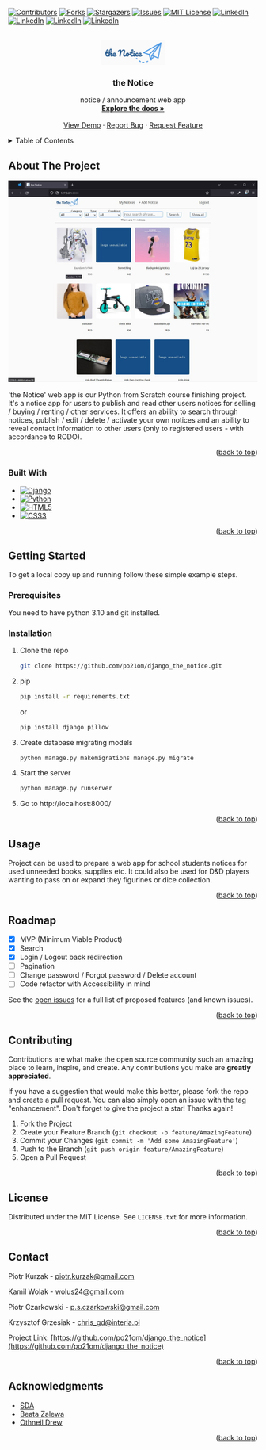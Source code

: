 <!-- Improved compatibility of back to top link: See: https://github.com/othneildrew/Best-README-Template/pull/73 -->
<a name="readme-top"></a>
<!--
*** Thanks for checking out the Best-README-Template. If you have a suggestion
*** that would make this better, please fork the repo and create a pull request
*** or simply open an issue with the tag "enhancement".
*** Don't forget to give the project a star!
*** Thanks again! Now go create something AMAZING! :D
-->



<!-- PROJECT SHIELDS -->
<!--
*** I'm using markdown "reference style" links for readability.
*** Reference links are enclosed in brackets [ ] instead of parentheses ( ).
*** See the bottom of this document for the declaration of the reference variables
*** for contributors-url, forks-url, etc. This is an optional, concise syntax you may use.
*** https://www.markdownguide.org/basic-syntax/#reference-style-links
-->
[![Contributors][contributors-shield]][contributors-url]
[![Forks][forks-shield]][forks-url]
[![Stargazers][stars-shield]][stars-url]
[![Issues][issues-shield]][issues-url]
[![MIT License][license-shield]][license-url]
[![LinkedIn][linkedin-shield1]][linkedin-url1]
[![LinkedIn][linkedin-shield2]][linkedin-url2]
[![LinkedIn][linkedin-shield3]][linkedin-url3]
[![LinkedIn][linkedin-shield4]][linkedin-url4]



<!-- PROJECT LOGO -->
<br />
<div align="center">
  <a href="https://github.com/po21om/django_the_notice">
    <img src="viewer/static/viewer/images/logo_125x50.png" alt="the Notice Logo" width="128" height="50">
  </a>

<h3 align="center">the Notice</h3>

  <p align="center">
    notice / announcement web app
    <br />
    <a href="https://github.com/po21om/django_the_notice"><strong>Explore the docs »</strong></a>
    <br />
    <br />
    <a href="https://github.com/po21om/django_the_notice">View Demo</a>
    ·
    <a href="https://github.com/po21om/django_the_notice/issues">Report Bug</a>
    ·
    <a href="https://github.com/po21om/django_the_notice/issues">Request Feature</a>
  </p>
</div>



<!-- TABLE OF CONTENTS -->
<details>
  <summary>Table of Contents</summary>
  <ol>
    <li>
      <a href="#about-the-project">About The Project</a>
      <ul>
        <li><a href="#built-with">Built With</a></li>
      </ul>
    </li>
    <li>
      <a href="#getting-started">Getting Started</a>
      <ul>
        <li><a href="#prerequisites">Prerequisites</a></li>
        <li><a href="#installation">Installation</a></li>
      </ul>
    </li>
    <li><a href="#usage">Usage</a></li>
    <li><a href="#roadmap">Roadmap</a></li>
    <li><a href="#contributing">Contributing</a></li>
    <li><a href="#license">License</a></li>
    <li><a href="#contact">Contact</a></li>
    <li><a href="#acknowledgments">Acknowledgments</a></li>
  </ol>
</details>



<!-- ABOUT THE PROJECT -->
## About The Project

[![Product Name Screen Shot][product-screenshot]](https://example.com)

'the Notice' web app is our Python from Scratch course finishing project. It's a notice app for users to publish and 
read other users notices for selling / buying / renting / other services. It offers an ability to search through 
notices, publish / edit / delete / activate your own notices and an ability to reveal contact information 
to other users (only to registered users - with accordance to RODO).

<p align="right">(<a href="#readme-top">back to top</a>)</p>



### Built With

* [![Django][Django]][Django-url]
* [![Python][Python]][Python-url]
* [![HTML5][HTML5]][HTML5-url]
* [![CSS3][CSS3]][CSS3-url]


<p align="right">(<a href="#readme-top">back to top</a>)</p>



<!-- GETTING STARTED -->
## Getting Started

To get a local copy up and running follow these simple example steps.

### Prerequisites

You need to have python 3.10 and git installed.

### Installation

1. Clone the repo
   ```sh
   git clone https://github.com/po21om/django_the_notice.git
   ```
2. pip
   ```sh
   pip install -r requirements.txt
   ```
   or
   ```sh
   pip install django pillow
   ```
3. Create database migrating models
   ```sh
   python manage.py makemigrations manage.py migrate
   ```
4. Start the server
   ```sh
   python manage.py runserver
   ```
5. Go to http://localhost:8000/

<p align="right">(<a href="#readme-top">back to top</a>)</p>



<!-- USAGE EXAMPLES -->
## Usage

Project can be used to prepare a web app for school students notices for used unneeded books, supplies etc.
It could also be used for D&D players wanting to pass on or expand they figurines or dice collection.

<p align="right">(<a href="#readme-top">back to top</a>)</p>



<!-- ROADMAP -->
## Roadmap

- [x] MVP (Minimum Viable Product)
- [x] Search
- [x] Login / Logout back redirection
- [ ] Pagination
- [ ] Change password / Forgot password / Delete account
- [ ] Code refactor with Accessibility in mind

See the [open issues](https://github.com/po21om/django_the_notice/issues) for a full list of proposed features (and known issues).

<p align="right">(<a href="#readme-top">back to top</a>)</p>



<!-- CONTRIBUTING -->
## Contributing

Contributions are what make the open source community such an amazing place to learn, inspire, and create. Any contributions you make are **greatly appreciated**.

If you have a suggestion that would make this better, please fork the repo and create a pull request. You can also simply open an issue with the tag "enhancement".
Don't forget to give the project a star! Thanks again!

1. Fork the Project
2. Create your Feature Branch (`git checkout -b feature/AmazingFeature`)
3. Commit your Changes (`git commit -m 'Add some AmazingFeature'`)
4. Push to the Branch (`git push origin feature/AmazingFeature`)
5. Open a Pull Request

<p align="right">(<a href="#readme-top">back to top</a>)</p>



<!-- LICENSE -->
## License

Distributed under the MIT License. See `LICENSE.txt` for more information.

<p align="right">(<a href="#readme-top">back to top</a>)</p>



<!-- CONTACT -->
## Contact

Piotr Kurzak - [piotr.kurzak@gmail.com](mailto:piotr.kurzak@gmail.com)

Kamil Wolak - [wolus24@gmail.com](mailto:wolus24@gmail.com)

Piotr Czarkowski - [p.s.czarkowski@gmail.com](mailto:p.s.czarkowski@gmail.com)

Krzysztof Grzesiak - [chris_gd@interia.pl](mailto:chris_gd@interia.pl)

Project Link: [https://github.com/po21om/django_the_notice](https://github.com/po21om/django_the_notice)

<p align="right">(<a href="#readme-top">back to top</a>)</p>



<!-- ACKNOWLEDGMENTS -->
## Acknowledgments

* [SDA](https://www.sdacademy.pl)
* [Beata Zalewa](https://www.linkedin.com/in/beatazalewa/)
* [Othneil Drew](https://github.com/othneildrew/Best-README-Template)

<p align="right">(<a href="#readme-top">back to top</a>)</p>



<!-- MARKDOWN LINKS & IMAGES -->
<!-- https://www.markdownguide.org/basic-syntax/#reference-style-links -->
[contributors-shield]: https://img.shields.io/github/contributors/po21om/django_the_notice.svg?style=for-the-badge
[contributors-url]: https://github.com/po21om/django_the_notice/graphs/contributors
[forks-shield]: https://img.shields.io/github/forks/po21om/django_the_notice.svg?style=for-the-badge
[forks-url]: https://github.com/po21om/django_the_notice/network/members
[stars-shield]: https://img.shields.io/github/stars/po21om/django_the_notice.svg?style=for-the-badge
[stars-url]: https://github.com/po21om/django_the_notice/stargazers
[issues-shield]: https://img.shields.io/github/issues/po21om/django_the_notice.svg?style=for-the-badge
[issues-url]: https://github.com/po21om/django_the_notice/issues
[license-shield]: https://img.shields.io/github/license/po21om/django_the_notice.svg?style=for-the-badge
[license-url]: https://github.com/po21om/django_the_notice/blob/master/LICENSE.txt
[linkedin-shield1]: https://img.shields.io/badge/-Piotr.Kurzak-black.svg?style=for-the-badge&logo=linkedin&colorB=555
[linkedin-url1]: https://linkedin.com/in/piotr-kurzak/
[linkedin-shield2]: https://img.shields.io/badge/-Kamil.Wolak-black.svg?style=for-the-badge&logo=linkedin&colorB=555
[linkedin-url2]: https://linkedin.com/in/wolakkamil/
[linkedin-shield3]: https://img.shields.io/badge/-Piotr.Czarkowski-black.svg?style=for-the-badge&logo=linkedin&colorB=555
[linkedin-url3]: https://linkedin.com/in/piotr-czarkowski/
[linkedin-shield4]: https://img.shields.io/badge/-Krzysztof.Grzesiak-black.svg?style=for-the-badge&logo=linkedin&colorB=555
[linkedin-url4]: https://linkedin.com/in/krzysztof-grzesiak/
[product-screenshot]: viewer/static/viewer/images/screenshot.jpg
[Django]: https://img.shields.io/badge/django-000000?style=for-the-badge&logo=django&logoColor=lightgreen
[Django-url]: https://www.djangoproject.com/
[Python]: https://img.shields.io/badge/python-000000?style=for-the-badge&logo=python&logoColor=yellow
[Python-url]: https://www.python.org
[HTML5]: https://img.shields.io/badge/html5-000000?style=for-the-badge&logo=html5&logoColor=flame
[HTML5-url]: https://whatwg.org/
[CSS3]: https://img.shields.io/badge/css3-000000?style=for-the-badge&logo=css3&logoColor=blue
[CSS3-url]: https://www.w3.org/TR/CSS/
